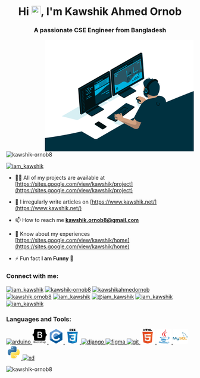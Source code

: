 <h1 align="center">Hi <img src="https://media.giphy.com/media/hvRJCLFzcasrR4ia7z/giphy.gif" height="25px" width="25px">, I'm Kawshik Ahmed Ornob</h1>
<h3 align="center">A passionate CSE Engineer from Bangladesh</h3>

<img align="right" alt = "coding" width = "400" src = "https://raw.githubusercontent.com/kawshik-ornob8/kawshik-ornob8/main/code.gif">

<p align="left"> <img src="https://komarev.com/ghpvc/?username=kawshik-ornob8&label=Profile%20views&color=0e75b6&style=flat" alt="kawshik-ornob8" /> </p>

<p align="left"> <a href="https://twitter.com/iam_kawshik" target="blank"><img src="https://img.shields.io/twitter/follow/iam_kawshik?logo=twitter&style=for-the-badge" alt="iam_kawshik" /></a> </p>

- 👨‍💻 All of my projects are available at [https://sites.google.com/view/kawshik/project](https://sites.google.com/view/kawshik/project)

- 📝 I irregularly write articles on [https://www.kawshik.net/](https://www.kawshik.net/)

- 📫 How to reach me **kawshik.ornob8@gmail.com**

- 📄 Know about my experiences [https://sites.google.com/view/kawshik/home](https://sites.google.com/view/kawshik/home)

- ⚡ Fun fact **I am Funny 🤪**

<h3 align="left">Connect with me:</h3>
<p align="left">
<a href="https://twitter.com/iam_kawshik" target="blank"><img align="center" src="https://raw.githubusercontent.com/rahuldkjain/github-profile-readme-generator/master/src/images/icons/Social/twitter.svg" alt="iam_kawshik" height="30" width="40" /></a>
<a href="https://linkedin.com/in/kawshik-ornob8" target="blank"><img align="center" src="https://raw.githubusercontent.com/rahuldkjain/github-profile-readme-generator/master/src/images/icons/Social/linked-in-alt.svg" alt="kawshik-ornob8" height="30" width="40" /></a>
<a href="https://kaggle.com/kawshikahmedornob" target="blank"><img align="center" src="https://raw.githubusercontent.com/rahuldkjain/github-profile-readme-generator/master/src/images/icons/Social/kaggle.svg" alt="kawshikahmedornob" height="30" width="40" /></a>
<a href="https://fb.com/kawshik.ornob8" target="blank"><img align="center" src="https://raw.githubusercontent.com/rahuldkjain/github-profile-readme-generator/master/src/images/icons/Social/facebook.svg" alt="kawshik.ornob8" height="30" width="40" /></a>
<a href="https://instagram.com/iam_kawshik" target="blank"><img align="center" src="https://raw.githubusercontent.com/rahuldkjain/github-profile-readme-generator/master/src/images/icons/Social/instagram.svg" alt="iam_kawshik" height="30" width="40" /></a>
<a href="https://www.youtube.com/c/@iam_kawshik" target="blank"><img align="center" src="https://raw.githubusercontent.com/rahuldkjain/github-profile-readme-generator/master/src/images/icons/Social/youtube.svg" alt="@iam_kawshik" height="30" width="40" /></a>
<a href="https://codeforces.com/profile/iam_kawshik" target="blank"><img align="center" src="https://raw.githubusercontent.com/rahuldkjain/github-profile-readme-generator/master/src/images/icons/Social/codeforces.svg" alt="iam_kawshik" height="30" width="40" /></a>
<a href="https://discord.gg/iam_kawshik" target="blank"><img align="center" src="https://raw.githubusercontent.com/rahuldkjain/github-profile-readme-generator/master/src/images/icons/Social/discord.svg" alt="iam_kawshik" height="30" width="40" /></a>
</p>

<h3 align="left">Languages and Tools:</h3>
<p align="left"> <a href="https://www.arduino.cc/" target="_blank" rel="noreferrer"> <img src="https://cdn.worldvectorlogo.com/logos/arduino-1.svg" alt="arduino" width="40" height="40"/> </a> <a href="https://getbootstrap.com" target="_blank" rel="noreferrer"> <img src="https://raw.githubusercontent.com/devicons/devicon/master/icons/bootstrap/bootstrap-plain-wordmark.svg" alt="bootstrap" width="40" height="40"/> </a> <a href="https://www.cprogramming.com/" target="_blank" rel="noreferrer"> <img src="https://raw.githubusercontent.com/devicons/devicon/master/icons/c/c-original.svg" alt="c" width="40" height="40"/> </a> <a href="https://www.w3schools.com/css/" target="_blank" rel="noreferrer"> <img src="https://raw.githubusercontent.com/devicons/devicon/master/icons/css3/css3-original-wordmark.svg" alt="css3" width="40" height="40"/> </a> <a href="https://www.djangoproject.com/" target="_blank" rel="noreferrer"> <img src="https://cdn.worldvectorlogo.com/logos/django.svg" alt="django" width="40" height="40"/> </a> <a href="https://www.figma.com/" target="_blank" rel="noreferrer"> <img src="https://www.vectorlogo.zone/logos/figma/figma-icon.svg" alt="figma" width="40" height="40"/> </a> <a href="https://git-scm.com/" target="_blank" rel="noreferrer"> <img src="https://www.vectorlogo.zone/logos/git-scm/git-scm-icon.svg" alt="git" width="40" height="40"/> </a> <a href="https://www.w3.org/html/" target="_blank" rel="noreferrer"> <img src="https://raw.githubusercontent.com/devicons/devicon/master/icons/html5/html5-original-wordmark.svg" alt="html5" width="40" height="40"/> </a> <a href="https://www.java.com" target="_blank" rel="noreferrer"> <img src="https://raw.githubusercontent.com/devicons/devicon/master/icons/java/java-original.svg" alt="java" width="40" height="40"/> </a> <a href="https://www.mysql.com/" target="_blank" rel="noreferrer"> <img src="https://raw.githubusercontent.com/devicons/devicon/master/icons/mysql/mysql-original-wordmark.svg" alt="mysql" width="40" height="40"/> </a> <a href="https://www.python.org" target="_blank" rel="noreferrer"> <img src="https://raw.githubusercontent.com/devicons/devicon/master/icons/python/python-original.svg" alt="python" width="40" height="40"/> </a> <a href="https://www.adobe.com/products/xd.html" target="_blank" rel="noreferrer"> <img src="https://cdn.worldvectorlogo.com/logos/adobe-xd.svg" alt="xd" width="40" height="40"/> </a> </p>


<p><img align="left" src="https://github-readme-stats.vercel.app/api/top-langs?username=kawshik-ornob8&show_icons=true&locale=en&layout=compact" alt="kawshik-ornob8" /></p>
